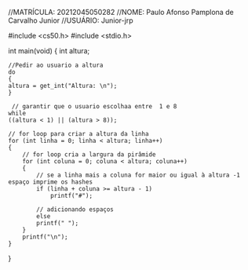 

//MATRÍCULA: 20212045050282
//NOME: Paulo Afonso Pamplona de Carvalho Junior
//USUÁRIO: Junior-jrp



#include <cs50.h>
#include <stdio.h>

int main(void)
{
    int altura;

    //Pedir ao usuario a altura 
    do
    {
    altura = get_int("Altura: \n");
    }

     // garantir que o usuario escolhaa entre  1 e 8
    while 
    ((altura < 1) || (altura > 8)); 

    // for loop para criar a altura da linha
    for (int linha = 0; linha < altura; linha++)
    {
        // for loop cria a largura da pirâmide
        for (int coluna = 0; coluna < altura; coluna++)
        {
            // se a linha mais a coluna for maior ou igual à altura -1 espaço imprime os hashes
            if (linha + coluna >= altura - 1) 
                printf("#");

            // adicionando espaços
            else 
            printf(" ");
        }
        printf("\n");
    }
}
